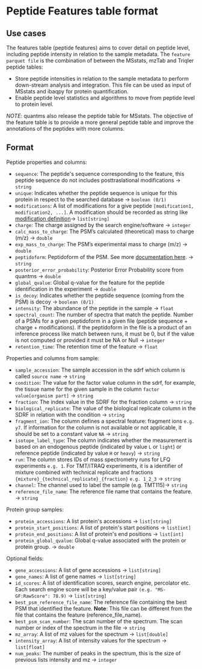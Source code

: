 # Peptide Features table format

## Use cases

The features table (peptide features) aims to cover detail on peptide level, including peptide intensity in relation to the sample metadata. The `feature parquet file` is the combination of between the MSstats, mzTab and Triqler peptide tables:

- Store peptide intensities in relation to the sample metadata to perform down-stream analysis and integration. This file can be used as input of MSstats and ibaqpy for protein quantification. 
- Enable peptide level statistics and algorithms to move from peptide level to protein level.

*NOTE*: quantms also release the peptide table for MSstats. The objective of the feature table is to provide a more general peptide table and improve the annotations of the peptides with more columns. 

## Format

Peptide properties and columns: 

- `sequence`: The peptide's sequence corresponding to the feature, this peptide sequence do not includes posttraslational modifications -> `string`
- `unique`: Indicates whether the peptide sequence is unique for this protein in respect to the searched database -> `boolean (0/1)`
- `modifications`: A list of modifications for a give peptide `[modification1, modification2, ...]`. A modification should be recorded as string like [modification definition](README.md#modifications)-> `list[string]`
- `charge`: The charge assigned by the search engine/software -> `integer`
- `calc_mass_to_charge`: The PSM’s calculated (theoretical) mass to charge (m/z) -> `double`
- `exp_mass_to_charge`: The PSM’s experimental mass to charge (m/z) -> `double`
- `peptidoform`: Peptidoform of the PSM. See more [documentation here](README.md#peptidoform). -> `string`
- `posterior_error_probability`: Posterior Error Probability score from quantms -> `double`
- `global_qvalue`: Global q-value for the feature for the peptide identification in the experiment -> `double`
- `is_decoy`: Indicates whether the peptide sequence (coming from the PSM) is decoy -> `boolean (0/1)`
- `intensity`: The abundance of the peptide in the sample -> `float`
- `spectral_count`: The number of spectra that match the peptide. Number of a PSMs for a given peptidoform in a given file (peptide sequence + charge + modifications). If the peptidoform in the file is a product of an inference process like match between runs, it must be 0, but if the value is not computed or provided it must be NA or Null -> `integer` 
- `retention_time`: The retention time of the feature -> `float`

Properties and columns from sample: 

- `sample_accession`: The sample accession in the sdrf which column is called `source name` -> `string`
- `condition`: The value for the factor value column in the sdrf, for example, the tissue name for the given sample in the column `factor value[organism part]` -> `string`
- `fraction`: The index value in the SDRF for the fraction column -> `string`
- `biological_replicate`: The value of the biological replicate column in the SDRF in relation with the condition -> `string`
- `fragment_ion`: The column defines a spectral feature: fragment ions `e.g. y7`. If information for the column is not available or not applicable, it should be set to a constant value `NA` -> `string`
- `isotope_label_type`: The column indicates whether the measurement is based on an endogenous peptide (indicated by value `L` or `light`) or reference peptide (indicated by value `H` or `heavy`) -> `string`
- `run`: The column stores IDs of mass spectrometry runs for LFQ experiments `e.g. 1`. For TMT/iTRAQ experiments, it is a identifier of mixture combined with technical replicate and fractions `{mixture}_{technical_replicate}_{fraction}` `e.g. 1_2_3` -> `string`
- `channel`: The channel used to label the sample (e.g. TMT115)-> `string`
- `reference_file_name`: The reference file name that contains the feature. -> `string` 

Protein group samples: 
- `protein_accessions`: A list protein's accessions -> `list[string]` 
- `protein_start_positions`: A list of protein's start positions -> `list[int]`
- `protein_end_positions`: A list of protein's end positions -> `list[int]`
- `protein_global_qvalue`: Global q-value associated with the protein or protein group. -> `double`

Optional fields:

- `gene_accessions`: A list of gene accessions -> `list[string]`
- `gene_names`: A list of gene names -> `list[string]`
- `id_scores`: A list of identification scores, search engine, percolator etc. Each search engine score will be a key/value pair `(e.g. "MS-GF:RawScore": 78.9)` -> `list[string]`
- `best_psm_reference_file_name`: The reference file containing the best PSM that identified the feature. **Note**: This file can be different from the file that contains the feature (reference_file_name).  
- `best_psm_scan_number`: The scan number of the spectrum. The scan number or index of the spectrum in the file -> `string` 
- `mz_array`: A list of mz values for the spectrum -> `list[double]`
- `intensity_array`: A list of intensity values for the spectrum ->  `list[float]`
- `num_peaks`: The number of peaks in the spectrum, this is the size of previous lists intensity and mz -> `integer`

